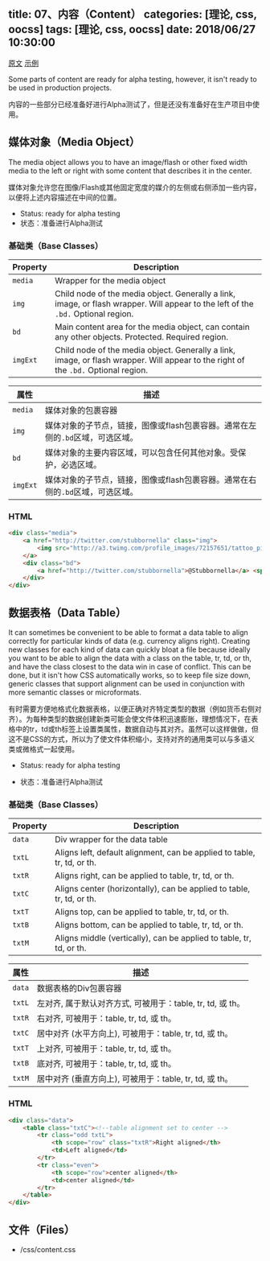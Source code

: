 title: 07、内容（Content）
categories: [理论, css, oocss]
tags: [理论, css, oocss]
date: 2018/06/27 10:30:00
---

[原文](https://github.com/stubbornella/oocss/wiki/Content)
[示例](http://oocss.org/library.html)

Some parts of content are ready for alpha testing, however, it isn't ready to be used in production projects. 

内容的一些部分已经准备好进行Alpha测试了，但是还没有准备好在生产项目中使用。

## 媒体对象（Media Object）
The media object allows you to have an image/flash or other fixed width media to the left or right with some content that describes it in the center. 

媒体对象允许您在图像/Flash或其他固定宽度的媒介的左侧或右侧添加一些内容，以便将上述内容描述在中间的位置。

- Status: ready for alpha testing
- 状态：准备进行Alpha测试

### 基础类（Base Classes）

| Property      | Description                            |
| ------------- | ------------------------------------   |
| `media`         | Wrapper for the media object |
| `img`           | Child node of the media object. Generally a link, image, or flash wrapper. Will appear to the left of the `.bd.` Optional region.|
| `bd` | Main content area for the media object, can contain any other objects. Protected. Required region.|
| `imgExt` | Child node of the media object. Generally a link, image, or flash wrapper. Will appear to the right of the `.bd.` Optional region. |

| 属性      | 描述                            |
| ------------- | ------------------------------------   |
| `media` | 媒体对象的包裹容器 |
| `img` | 媒体对象的子节点，链接，图像或flash包裹容器。通常在左侧的`.bd`区域，可选区域。|
| `bd` | 媒体对象的主要内容区域，可以包含任何其他对象。受保护，必选区域。 |
| `imgExt` | 媒体对象的子节点，链接，图像或flash包裹容器。通常在右侧的`.bd`区域，可选区域。 |


### HTML
```html
<div class="media">
    <a href="http://twitter.com/stubbornella" class="img">
        <img src="http://a3.twimg.com/profile_images/72157651/tattoo_pink_bkg_square_mini.jpg" alt="Stubbornella" />
    </a>
    <div class="bd">
        <a href="http://twitter.com/stubbornella">@Stubbornella</a> <span class="detail">14 miniutes ago</span>
    </div>
</div>
```

## 数据表格（Data Table）

It can sometimes be convenient to be able to format a data table to align correctly for particular kinds of data (e.g. currency aligns right). Creating new classes for each kind of data can quickly bloat a file because ideally you want to be able to align the data with a class on the table, tr, td, or th, and have the class closest to the data win in case of conflict. This can be done, but it isn't how CSS automatically works, so to keep file size down, generic classes that support alignment can be used in conjunction with more semantic classes or microformats. 

有时需要方便地格式化数据表格，以便正确对齐特定类型的数据（例如货币右侧对齐）。为每种类型的数据创建新类可能会使文件体积迅速膨胀，理想情况下，在表格中的tr，td或th标签上设置类属性，数据自动与其对齐。虽然可以这样做做，但这不是CSS的方式，所以为了使文件体积缩小，支持对齐的通用类可以与多语义类或微格式一起使用。

- Status: ready for alpha testing

- 状态：准备进行Alpha测试

### 基础类（Base Classes） 

| Property      | Description                            |
| ------------- | ------------------------------------   |
| `data`         | Div wrapper for the data table |
| `txtL`         | Aligns left, default alignment, can be applied to table, tr, td, or th. |
| `txtR` | Aligns right, can be applied to table, tr, td, or th. |
| `txtC` | Aligns center (horizontally), can be applied to table, tr, td, or th. |
| `txtT` | Aligns top, can be applied to table, tr, td, or th. |
| `txtB` | Aligns bottom, can be applied to table, tr, td, or th. |
| `txtM` | Aligns middle (vertically), can be applied to table, tr, td, or th. |


| 属性      | 描述                            |
| ------------- | ------------------------------------   |
| `data`| 数据表格的Div包裹容器 |
| `txtL` | 左对齐, 属于默认对齐方式, 可被用于：table, tr, td, 或 th。 |
| `txtR` | 右对齐, 可被用于：table, tr, td, 或 th。 |
| `txtC` | 居中对齐 (水平方向上), 可被用于：table, tr, td, 或 th。 |
| `txtT` | 上对齐, 可被用于：table, tr, td, 或 th。 |
| `txtB` | 底对齐, 可被用于：table, tr, td, 或 th。 |
| `txtM` | 居中对齐 (垂直方向上), 可被用于：table, tr, td, 或 th。 |

### HTML
```html
<div class="data">
    <table class="txtC"><!--table alignment set to center -->
        <tr class="odd txtL">
            <th scope="row" class="txtR">Right aligned</th>
            <td>Left aligned</td>
        </tr>
        <tr class="even">
            <th scope="row">center aligned</th>
            <td>center aligned</td>
        </tr>
    </table>
</div>
```

## 文件（Files）

* /css/content.css
